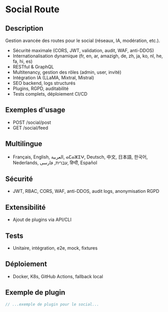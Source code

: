 # Social Route

## Description
Gestion avancée des routes pour le social (réseaux, IA, modération, etc.).

- Sécurité maximale (CORS, JWT, validation, audit, WAF, anti-DDOS)
- Internationalisation dynamique (fr, en, ar, amazigh, de, zh, ja, ko, nl, he, fa, hi, es)
- RESTful & GraphQL
- Multitenancy, gestion des rôles (admin, user, invité)
- Intégration IA (LLaMA, Mixtral, Mistral)
- SEO backend, logs structurés
- Plugins, RGPD, auditabilité
- Tests complets, déploiement CI/CD

## Exemples d'usage
- POST /social/post
- GET /social/feed

## Multilingue
- Français, English, العربية, ⴰⵎⴰⵣⵉⵖ, Deutsch, 中文, 日本語, 한국어, Nederlands, עִבְרִית, فارسی, हिन्दी, Español

## Sécurité
- JWT, RBAC, CORS, WAF, anti-DDOS, audit logs, anonymisation RGPD

## Extensibilité
- Ajout de plugins via API/CLI

## Tests
- Unitaire, intégration, e2e, mock, fixtures

## Déploiement
- Docker, K8s, GitHub Actions, fallback local

## Exemple de plugin
```js
// ...exemple de plugin pour le social...
```
